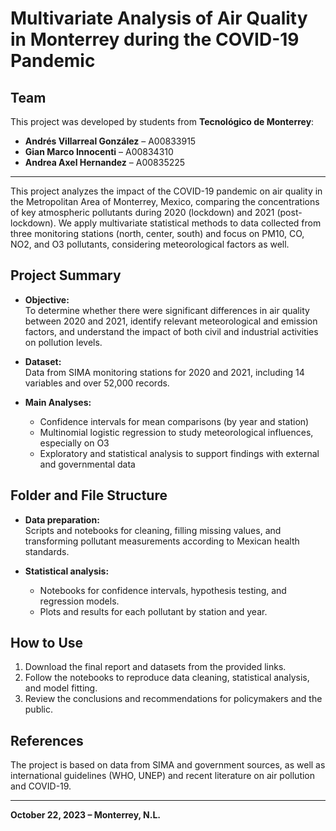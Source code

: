 # Multivariate Analysis of Air Quality in Monterrey during the COVID-19 Pandemic

## Team

This project was developed by students from **Tecnológico de Monterrey**:

- **Andrés Villarreal González** – A00833915
- **Gian Marco Innocenti** – A00834310
- **Andrea Axel Hernandez** – A00835225

---

This project analyzes the impact of the COVID-19 pandemic on air quality in the Metropolitan Area of Monterrey, Mexico, comparing the concentrations of key atmospheric pollutants during 2020 (lockdown) and 2021 (post-lockdown). We apply multivariate statistical methods to data collected from three monitoring stations (north, center, south) and focus on PM10, CO, NO2, and O3 pollutants, considering meteorological factors as well.

## Project Summary

- **Objective:**  
  To determine whether there were significant differences in air quality between 2020 and 2021, identify relevant meteorological and emission factors, and understand the impact of both civil and industrial activities on pollution levels.

- **Dataset:**  
  Data from SIMA monitoring stations for 2020 and 2021, including 14 variables and over 52,000 records.

- **Main Analyses:**
  - Confidence intervals for mean comparisons (by year and station)
  - Multinomial logistic regression to study meteorological influences, especially on O3
  - Exploratory and statistical analysis to support findings with external and governmental data

## Folder and File Structure

- **Data preparation:**  
  Scripts and notebooks for cleaning, filling missing values, and transforming pollutant measurements according to Mexican health standards.

- **Statistical analysis:**  
  - Notebooks for confidence intervals, hypothesis testing, and regression models.
  - Plots and results for each pollutant by station and year.


## How to Use

1. Download the final report and datasets from the provided links.
2. Follow the notebooks to reproduce data cleaning, statistical analysis, and model fitting.
3. Review the conclusions and recommendations for policymakers and the public.

## References

The project is based on data from SIMA and government sources, as well as international guidelines (WHO, UNEP) and recent literature on air pollution and COVID-19.

---

**October 22, 2023 – Monterrey, N.L.**
